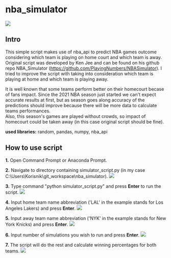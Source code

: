 # nba_simulator
![](https://upload.wikimedia.org/wikipedia/en/0/03/National_Basketball_Association_logo.svg)

## Intro
This simple script makes use of nba_api to predict NBA games outcome considering which team is playing on home court and which team is away.
Original script was developed by Ken Jee and can be found on his github repo NBA_Simulator (https://github.com/PlayingNumbers/NBASimulator). I tried to improve the script with taking into consideration which team is playing at home and which team is playing away. 

It is well known that some teams perform better on their homecourt becase of fans impact. Since the 2021 NBA season just started we can't expect accurate results at first, but as season goes along accuracy of the predictions should improve because there will be more data to calculate teams performances.   
Also, this season's games are played without crowds, so impact of homecourt could be taken away (in this case original script should be fine).

**used libraries:** random, pandas, numpy, nba_api

## How to use script
**1.** Open Command Prompt or Anaconda Prompt.

**2.** Navigate to directory containing simulator_script.py (in my case C:\Users\Korisnik\git_workspace\nba_simulator).
![](https://raw.githubusercontent.com/mattdmv/nba_simulator/main/guidebook/2.JPG)

**3.** Type command "python simulator_script.py" and press **Enter** to run the script.
![](https://raw.githubusercontent.com/mattdmv/nba_simulator/main/guidebook/3.JPG)

**4.** Input home team name abbreviation ('LAL' in the example stands for Los Angeles Lakers) and press **Enter**.
![](https://raw.githubusercontent.com/mattdmv/nba_simulator/main/guidebook/4.JPG)

**5.** Input away team name abbreviation ('NYK' in the example stands for New York Knicks) and press **Enter**.
![](https://raw.githubusercontent.com/mattdmv/nba_simulator/main/guidebook/5.JPG)

**6.** Input number of simulations you wish to run and press **Enter**.
![](https://raw.githubusercontent.com/mattdmv/nba_simulator/main/guidebook/6.JPG)

**7.** The script will do the rest and calculate winning percentages for both teams.
![](https://raw.githubusercontent.com/mattdmv/nba_simulator/main/guidebook/7.JPG)

